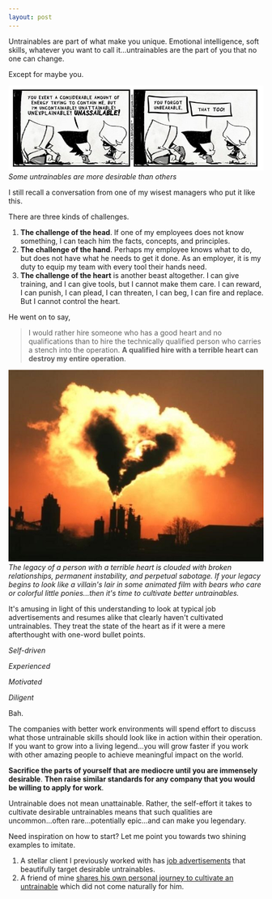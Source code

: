 ```yaml
---
layout: post
---
```

Untrainables are part of what make you unique. Emotional intelligence, soft skills, whatever you want to call it...untrainables are the part of you that no one can change.

Except for maybe you.

![Untrainables](/assets/img/untrainable.png)
*Some untrainables are more desirable than others*

I still recall a conversation from one of my wisest managers who put it like this.

There are three kinds of challenges.

1. **The challenge of the head**. If one of my employees does not know something, I can teach him the facts, concepts, and principles.
2. **The challenge of the hand**. Perhaps my employee knows what to do, but does not have what he needs to get it done. As an employer, it is my duty to equip my team with every tool their hands need.
3. **The challenge of the heart** is another beast altogether. I can give training, and I can give tools, but I cannot make them care. I can reward, I can punish, I can plead, I can threaten, I can beg, I can fire and replace. But I cannot control the heart.

He went on to say,

>I would rather hire someone who has a good heart and no qualifications than to hire the technically qualified person who carries a stench into the operation.
>**A qualified hire with a terrible heart can destroy my entire operation**.

![The Polluting Heart](/assets/img/heartpollution.png)
*The legacy of a person with a terrible heart is clouded with broken relationships, permanent instability, and perpetual sabotage. If your legacy begins to look like a villain's lair in some animated film with bears who care or colorful little ponies...then it's time to cultivate better untrainables.*

It's amusing in light of this understanding to look at typical job advertisements and resumes alike that clearly haven't cultivated untrainables. They treat the state of the heart as if it were a mere afterthought with one-word bullet points.

*Self-driven*

*Experienced*

*Motivated*

*Diligent*

Bah.

The companies with better work environments will spend effort to discuss what those untrainable skills should look like in action within their operation. If you want to grow into a living legend...you will grow faster if you work with other amazing people to achieve meaningful impact on the world.

**Sacrifice the parts of yourself that are mediocre until you are immensely desirable**. **Then raise similar standards for any company that you would be willing to apply for work**.

Untrainable does not mean unattainable. Rather, the self-effort it takes to cultivate desirable untrainables means that such qualities are uncommon...often rare...potentially epic...and can make you legendary.

Need inspiration on how to start? Let me point you towards two shining examples to imitate.

1. A stellar client I previously worked with has [job advertisements](https://simprints.recruiterbox.com/) that beautifully target desirable untrainables.
2. A friend of mine [shares his own personal journey to cultivate an untrainable](https://hunterhansen.net/2018/10/18/the-life-autistic-can-empathy-be-learned/?fbclid=IwAR10vg_xIi0qOd9lQQIQ6basUSsEB0UZnc1IFoUsM3hf_Rp8zkit6N0_PW4) which did not come naturally for him.
